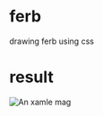 # ferb
drawing ferb using css

# result
<img src="https://i.imgur.com/e7u5pcH.png" alt="An xamle mag">
